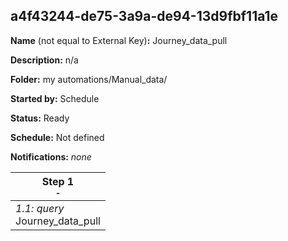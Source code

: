 ## a4f43244-de75-3a9a-de94-13d9fbf11a1e

**Name** (not equal to External Key)**:** Journey_data_pull

**Description:** n/a

**Folder:** my automations/Manual_data/

**Started by:** Schedule

**Status:** Ready

**Schedule:** Not defined

**Notifications:** _none_


| Step 1<br>_<small>-</small>_ |
| --- |
| _1.1: query_<br>Journey_data_pull |
